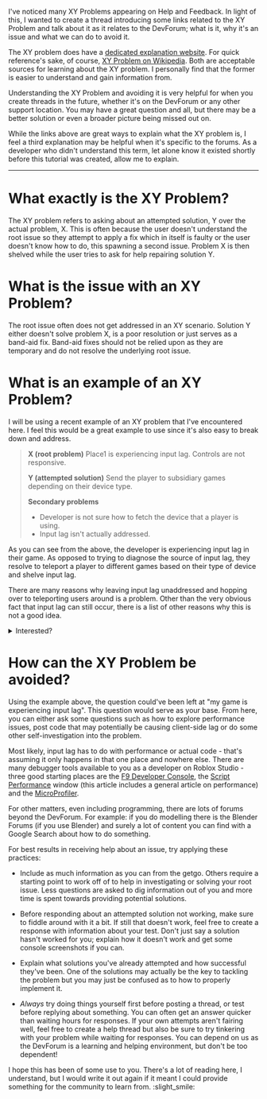 I've noticed many XY Problems appearing on Help and Feedback. In light of this, I wanted to create a thread introducing some links related to the XY Problem and talk about it as it relates to the DevForum; what is it, why it's an issue and what we can do to avoid it.

The XY problem does have a [dedicated explanation website](http://xyproblem.info). For quick reference's sake, of course, [XY Problem on Wikipedia](https://en.wikipedia.org/wiki/XY_problem). Both are acceptable sources for learning about the XY problem. I personally find that the former is easier to understand and gain information from.

Understanding the XY Problem and avoiding it is very helpful for when you create threads in the future, whether it's on the DevForum or any other support location. You may have a great question and all, but there may be a better solution or even a broader picture being missed out on.

While the links above are great ways to explain what the XY problem is, I feel a third explanation may be helpful when it's specific to the forums. As a developer who didn't understand this term, let alone know it existed shortly before this tutorial was created, allow me to explain.

___

# What exactly is the XY Problem?

The XY problem refers to asking about an attempted solution, Y over the actual problem, X. This is often because the user doesn't understand the root issue so they attempt to apply a fix which in itself is faulty or the user doesn't know how to do, this spawning a second issue. Problem X is then shelved while the user tries to ask for help repairing solution Y.

# What is the issue with an XY Problem?

The root issue often does not get addressed in an XY scenario. Solution Y either doesn't solve problem X, is a poor resolution or just serves as a band-aid fix. Band-aid fixes should not be relied upon as they are temporary and do not resolve the underlying root issue.

# What is an example of an XY Problem?

I will be using a recent example of an XY problem that I've encountered here. I feel this would be a great example to use since it's also easy to break down and address.

> **X (root problem)**
> Place1 is experiencing input lag. Controls are not responsive.
> 
> **Y (attempted solution)**
> Send the player to subsidiary games depending on their device type.
> 
> **Secondary problems**
> - Developer is not sure how to fetch the device that a player is using.
> - Input lag isn't actually addressed.

As you can see from the above, the developer is experiencing input lag in their game. As opposed to trying to diagnose the source of input lag, they resolve to teleport a player to different games based on their type of device and shelve input lag.

There are many reasons why leaving input lag unaddressed and hopping over to teleporting users around is a problem. Other than the very obvious fact that input lag can still occur, there is a list of other reasons why this is not a good idea.

<details>
<summary>Interested?</summary>

- **Roblox does not natively support a way to check what device a player is using.** The way developers have done this so far is to check what input devices are enabled on the client as well as what types of input they are passing via UserInputService.

- **You will separate your communities.** The way matchmaking works on Roblox allows for users to play with their friends, no matter what device they're using. If you, a mobile user wants to play with your friend, a computer user, you will not be able to due to differing devices. That is assuming this teleport system is actually implemented.

- **Maintenance will become significantly difficult for you.** Suppose you have a game that spans across several places. In order to properly implement this system, you now need to make different versions of all of these places: computer, mobile and possibly Xbox. Your place count is now inflated against the formula `n2` (`n3` with Xbox) where `n` is the number of places. So if you have a 10-place game, get ready to maintain 20-30 places.

</details>

# How can the XY Problem be avoided?

Using the example above, the question could've been left at "my game is experiencing input lag". This question would serve as your base. From here, you can either ask some questions such as how to explore performance issues, post code that may potentially be causing client-side lag or do some other self-investigation into the problem.

Most likely, input lag has to do with performance or actual code - that's assuming it only happens in that one place and nowhere else. There are many debugger tools available to you as a developer on Roblox Studio - three good starting places are the [F9 Developer Console](https://developer.roblox.com/articles/Developer-Console), the [Script Performance](https://developer.roblox.com/articles/Improving-Performance) window (this article includes a general article on performance) and the [MicroProfiler](https://developer.roblox.com/articles/MicroProfiler).

For other matters, even including programming, there are lots of forums beyond the DevForum. For example: if you do modelling there is the Blender Forums (if you use Blender) and surely a lot of content you can find with a Google Search about how to do something.

For best results in receiving help about an issue, try applying these practices:

- Include as much information as you can from the getgo. Others require a starting point to work off of to help in investigating or solving your root issue. Less questions are asked to dig information out of you and more time is spent towards providing potential solutions.

- Before responding about an attempted solution not working, make sure to fiddle around with it a bit. If still that doesn't work, feel free to create a response with information about your test. Don't just say a solution hasn't worked for you; explain how it doesn't work and get some console screenshots if you can.

- Explain what solutions you've already attempted and how successful they've been. One of the solutions may actually be the key to tackling the problem but you may just be confused as to how to properly implement it.

- *Always* try doing things yourself first before posting a thread, or test before replying about something. You can often get an answer quicker than waiting hours for responses. If your own attempts aren't fairing well, feel free to create a help thread but also be sure to try tinkering with your problem while waiting for responses. You can depend on us as the DevForum is a learning and helping environment, but don't be too dependent!

I hope this has been of some use to you. There's a lot of reading here, I understand, but I would write it out again if it meant I could provide something for the community to learn from. :slight_smile: 
